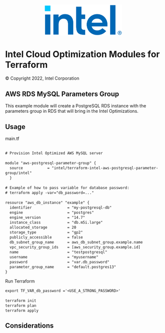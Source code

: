 <p align="center">
  <img src="https://github.com/intel/terraform-intel-aws-postgresql-parameter-group/blob/main/images/logo-classicblue-800px.png?raw=true" alt="Intel Logo" width="250"/>
</p>

# Intel Cloud Optimization Modules for Terraform

© Copyright 2022, Intel Corporation

## AWS RDS MySQL Parameters Group

This example module will create a PostgreSQL RDS instance with the parameters group in RDS that will bring in the Intel Optimizations.  


## Usage
main.tf

```hcl

# Provision Intel Optimized AWS MySQL server

module "aws-postgresql-parameter-group" {
  source           = "intel/terraform-intel-aws-postgresql-parameter-group/intel"  
  }

# Example of how to pass variable for database password:
# terraform apply -var="db_password=..."

resource "aws_db_instance" "example" {
  identifier                = "my-postgresql-db"
  engine                    = "postgres"
  engine_version            = "14.7"
  instance_class            = "db.m5i.large"
  allocated_storage         = 20
  storage_type              = "gp2"
  publicly_accessible       = false
  db_subnet_group_name      = aws_db_subnet_group.example.name
  vpc_security_group_ids    = [aws_security_group.example.id]
  name                      = "testpostgresql"
  username                  = "myusername"
  password                  = "var.db_password"
  parameter_group_name      = "default.postgres13"
}
```


Run Terraform

```hcl
export TF_VAR_db_password ='<USE_A_STRONG_PASSWORD>'

terraform init  
terraform plan
terraform apply 
```

## Considerations

